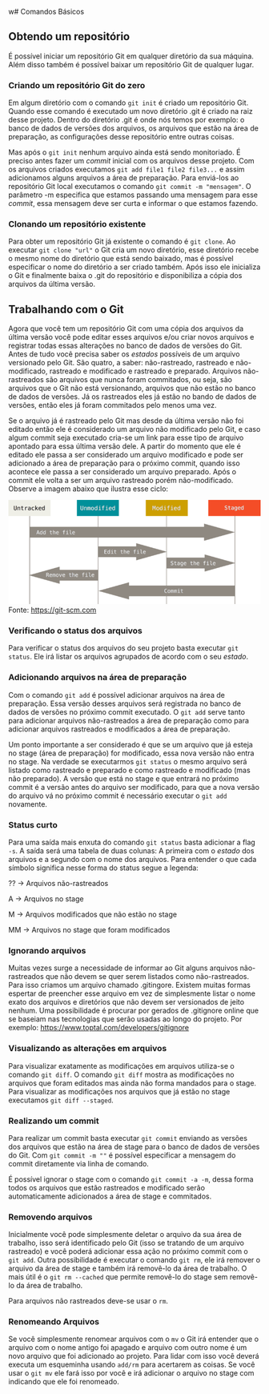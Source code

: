 w# Comandos Básicos

## Obtendo um repositório
É possível iniciar um repositório Git em qualquer diretório da sua máquina. Além disso também é possível baixar um repositório Git de qualquer lugar.

### Criando um repositório Git do zero
Em algum diretório com o comando `git init` é criado um repositório Git. Quando esse comando é executado um novo diretório .git é criado na raiz desse projeto. Dentro do diretório .git é onde nós temos por exemplo: o banco de dados de versões dos arquivos, os arquivos que estão na área de preparação, as configurações desse repositório entre outras coisas. 

Mas após o `git init` nenhum arquivo ainda está sendo monitoriado. É preciso antes fazer um *commit* inicial com os arquivos desse projeto. Com os arquivos criados executamos `git add file1 file2 file3...` e assim adicionamos alguns arquivos a área de preparação. Para enviá-los ao repositório Git local executamos o comando `git commit -m "mensagem"`. O parâmetro -m especifica que estamos passando uma mensagem para esse *commit*, essa mensagem deve ser curta e informar o que estamos fazendo.

### Clonando um repositório existente

Para obter um repositório Git já existente o comando é `git clone`. Ao executar `git clone "url"` o Git cria um novo diretório, esse diretório recebe o mesmo nome do diretório que está sendo baixado, mas é possível especificar o nome do diretório a ser criado também. Após isso ele inicializa o Git e finalmente baixa o .git do repositório e disponibiliza a cópia dos arquivos da última versão.

## Trabalhando com o Git

Agora que você tem um repositório Git com uma cópia dos arquivos da última versão você pode editar esses arquivos e/ou criar novos arquivos e registrar todas essas alterações no banco de dados de versões do Git. Antes de tudo você precisa saber os *estados* possíveis de um arquivo versionado pelo Git. São quatro, a saber: não-rastreado, rastreado e não-modificado, rastreado e modificado e rastreado e preparado. Arquivos não-rastreados são arquivos que nunca foram commitados, ou seja, são arquivos que o Git não está versionando, arquivos que não estão no banco de dados de versões. Já os rastreados eles já estão no bando de dados de versões, então eles já foram commitados pelo menos uma vez.

Se o arquivo já é rastreado pelo Git mas desde da última versão não foi editado então ele é considerado um arquivo não modificado pelo Git, e caso algum commit seja executado cria-se um link para esse tipo de arquivo apontado para essa última versão dele. A partir do momento que ele é editado ele passa a ser considerado um arquivo modificado e pode ser adicionado a área de preparação para o próximo commit, quando isso acontece ele passa a ser considerado um arquivo preparado. Após o commit ele volta a ser um arquivo rastreado porém não-modificado. Observe a imagem abaixo que ilustra esse ciclo:

![](images/ciclo_de_vida.png)
Fonte: https://git-scm.com

### Verificando o status dos arquivos

Para verificar o status dos arquivos do seu projeto basta executar `git status`. Ele irá listar os arquivos agrupados de acordo com o seu *estado*.

### Adicionando arquivos na área de preparação

Com o comando `git add` é possível adicionar arquivos na área de preparação. Essa versão desses arquivos será registrada no banco de dados de versões no próximo commit executado. O `git add` serve tanto para adicionar arquivos não-rastreados a área de preparação como para adicionar arquivos rastreados e modificados a área de preparação.

Um ponto importante a ser considerado é que se um arquivo que já esteja no stage (área de preparação) for modificado, essa nova versão não entra no stage. Na verdade se executarmos `git status` o mesmo arquivo será listado como rastreado e preparado e como rastreado e modificado (mas não preparado). A versão que está no stage e que entrará no próximo commit é a versão antes do arquivo ser modificado, para que a nova versão do arquivo vá no próximo commit é necessário executar o `git add` novamente.

### Status curto

Para uma saída mais enxuta do comando `git status` basta adicionar a flag `-s`. A saída será uma tabela de duas colunas: A primeira com o *estado* dos arquivos e a segundo com o nome dos arquivos. Para entender o que cada símbolo significa nesse forma do status segue a legenda:

?? -> Arquivos não-rastreados

A -> Arquivos no stage

M -> Arquivos modificados que não estão no stage

MM -> Arquivos no stage que foram modificados


### Ignorando arquivos

Muitas vezes surge a necessidade de informar ao Git alguns arquivos não-rastreados que não devem se quer serem listados como não-rastreados. Para isso criamos um arquivo chamado .gitingore. Existem muitas formas espertar de preencher esse arquivo em vez de simplesmente listar o nome exato dos arquivos e diretórios que não devem ser versionados de jeito nenhum. Uma possibilidade é procurar por gerados de .gitignore online que se baseiam nas tecnologias que serão usadas ao longo do projeto. Por exemplo: https://www.toptal.com/developers/gitignore

### Visualizando as alterações em arquivos

Para visualizar exatamente as modificações em arquivos utiliza-se o comando `git diff`. O comando `git diff` mostra as modificações no arquivos que foram editados mas ainda não forma mandados para o stage. Para visualizar as modificações nos arquivos que já estão no stage executamos `git diff --staged`.

### Realizando um commit

Para realizar um commit basta executar `git commit` enviando as versões dos arquivos que estão na área de stage para o banco de dados de versões do Git. Com `git commit -m ""` é possível especificar a mensagem do commit diretamente via linha de comando.

É possível ignorar o stage com o comando `git commit -a -m`, dessa forma todos os arquivos que estão rastreados e modificado serão automaticamente adicionados a área de stage e commitados. 

### Removendo arquivos

Inicialmente você pode simplesmente deletar o arquivo da sua área de trabalho, isso será identificado pelo Git (isso se tratando de um arquivo rastreado) e você poderá adicionar essa ação no próximo commit com o `git add`. Outra possibilidade é executar o comando `git rm`, ele irá remover o arquivo da área de stage e também irá removê-lo da área de trabalho. O mais útil é o `git rm --cached` que permite removê-lo do stage sem removê-lo da área de trabalho.

Para arquivos não rastreados deve-se usar o `rm`.

### Renomeando Arquivos

Se você simplesmente renomear arquivos com o `mv` o Git irá entender que o arquivo com o nome antigo foi apagado e arquivo com outro nome é um novo arquivo que foi adicionado ao projeto. Para lidar com isso você deverá executa um esqueminha usando `add/rm` para acertarem as coisas. Se você usar o `git mv` ele fará isso por você e irá adicionar o arquivo no stage com indicando que ele foi renomeado.